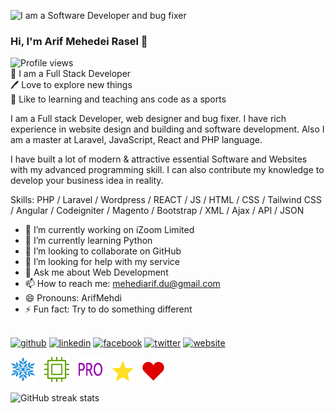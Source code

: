 ![I am a Software Developer and bug fixer](https://scontent.fdac20-1.fna.fbcdn.net/v/t39.30808-6/324140995_1570765873441089_4596400014347077561_n.jpg?_nc_cat=102&ccb=1-7&_nc_sid=730e14&_nc_ohc=kwBwvhh55yIAX-CF7FJ&tn=rJR1zm5IyfMA4cTF&_nc_ht=scontent.fdac20-1.fna&oh=00_AfAudejqFYsWsNxEK5sE7mtB3FeC_M2HelSaZGU0kX70cw&oe=63BD462C)

### Hi,  I'm Arif Mehedei Rasel 👋
![Profile views](https://gpvc.arturio.dev/ihabibcom)  <br>
👑 I am a Full Stack Developer <br>
🖊️ Love to explore new things <br>
🎤 Like to learning and teaching ans code as a sports

I am a Full stack Developer, web designer and bug fixer. I have rich experience in website design and building and software development. Also I am a master at Laravel, JavaScript, React and PHP language.

I have built a lot of modern & attractive essential Software and Websites with my advanced programming skill. I can also contribute my knowledge to develop your business idea in reality.



Skills: PHP / Laravel / Wordpress / REACT / JS / HTML / CSS / Tailwind CSS / Angular / Codeigniter / Magento / Bootstrap / XML / Ajax / API / JSON

- 🔭 I’m currently working on iZoom Limited 
- 🌱 I’m currently learning Python 
- 👯 I’m looking to collaborate on GitHub 
- 🤔 I’m looking for help with my service 
- 💬 Ask me about Web Development 
- 📫 How to reach me: mehediarif.du@gmail.com 
- 😄 Pronouns: ArifMehdi 
- ⚡ Fun fact: Try to do something different <br> <br>


[<img src='https://cdn.jsdelivr.net/npm/simple-icons@3.0.1/icons/github.svg' alt='github' height='40'>](https://github.com/Arifmehdi)  [<img src='https://cdn.jsdelivr.net/npm/simple-icons@3.0.1/icons/linkedin.svg' alt='linkedin' height='40'>](https://www.linkedin.com/in/md-arif-mehedi-8256a4203/)  [<img src='https://cdn.jsdelivr.net/npm/simple-icons@3.0.1/icons/facebook.svg' alt='facebook' height='40'>](https://www.facebook.com/mdarif.mehedi/)  [<img src='https://cdn.jsdelivr.net/npm/simple-icons@3.0.1/icons/twitter.svg' alt='twitter' height='40'>](#)  [<img src='https://cdn.jsdelivr.net/npm/simple-icons@3.0.1/icons/icloud.svg' alt='website' height='40'>](#)  

<a href='https://archiveprogram.github.com/'><img src='https://raw.githubusercontent.com/acervenky/animated-github-badges/master/assets/acbadge.gif' width='40' height='40'></a> <a href='https://docs.github.com/en/developers'><img src='https://raw.githubusercontent.com/acervenky/animated-github-badges/master/assets/devbadge.gif' width='40' height='40'></a> <a href='https://github.com/pricing'><img src='https://raw.githubusercontent.com/acervenky/animated-github-badges/master/assets/pro.gif' width='40' height='40'></a> <a href='https://stars.github.com/'><img src='https://raw.githubusercontent.com/acervenky/animated-github-badges/master/assets/starbadge.gif' width='35' height='35'></a> <a href='https://docs.github.com/en/github/supporting-the-open-source-community-with-github-sponsors'><img src='https://raw.githubusercontent.com/acervenky/animated-github-badges/master/assets/sponsorbadge.gif' width='35' height='35'></a> 



![GitHub streak stats](https://streak-stats.demolab.com?user=Arifmehdi)  

